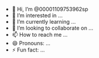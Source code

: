 - 👋 Hi, I’m @00001109753962sp
- 👀 I’m interested in ...
- 🌱 I’m currently learning ...
- 💞️ I’m looking to collaborate on ...
- 📫 How to reach me ...
- 😄 Pronouns: ...
- ⚡ Fun fact: ...

<!---
00001109753962sp/00001109753962sp is a ✨ special ✨ repository because its `README.md` (this file) appears on your GitHub profile.
You can click the Preview link to take a look at your changes.
--->
